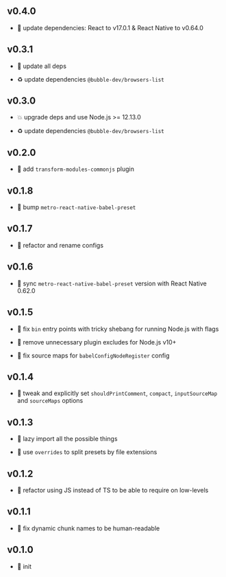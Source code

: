 ## v0.4.0

* 🌱 update dependencies: React to v17.0.1 & React Native to v0.64.0

## v0.3.1

* 🐞 update all deps

* ♻️ update dependencies `@bubble-dev/browsers-list`

## v0.3.0

* 💥 upgrade deps and use Node.js >= 12.13.0

* ♻️ update dependencies `@bubble-dev/browsers-list`

## v0.2.0

* 🌱 add `transform-modules-commonjs` plugin

## v0.1.8

* 🐞 bump `metro-react-native-babel-preset`

## v0.1.7

* 🐞 refactor and rename configs

## v0.1.6

* 🐞 sync `metro-react-native-babel-preset` version with React Native 0.62.0

## v0.1.5

* 🐞 fix `bin` entry points with tricky shebang for running Node.js with flags

* 🐞 remove unnecessary plugin excludes for Node.js v10+

* 🐞 fix source maps for `babelConfigNodeRegister` config

## v0.1.4

* 🐞 tweak and explicitly set `shouldPrintComment`, `compact`, `inputSourceMap` and `sourceMaps` options

## v0.1.3

* 🐞 lazy import all the possible things

* 🐞 use `overrides` to split presets by file extensions

## v0.1.2

* 🐞 refactor using JS instead of TS to be able to require on low-levels

## v0.1.1

* 🐞 fix dynamic chunk names to be human-readable

## v0.1.0

* 🐣 init
